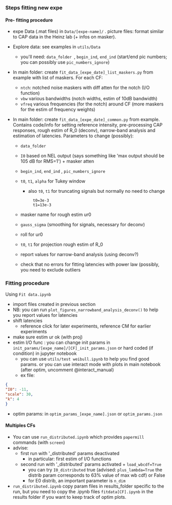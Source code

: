 ### Steps fitting new expe

#### Pre- fitting procedure

* expe Data (.mat files) in `Data/[expe-name]/` . picture files: format similar to CAP data in the Heinz lab (+ infos on masker).

* Explore data: see examples in `utils/Data`

	* you'll need: `data_folder `, `begin_ind`, `end_ind` (start/end pic numbers; you can possibly use `pic_numbers_ignore`)

* In main folder: create `fit_data_[expe_date]_list_maskers.py` from example with list of maskers. For each CF:

	* `ntch`: notched noise maskers with diff atten for the notch (I/O function)
	* `vbw` various bandwidths (notch widths, estim of 10dB bandwidth)
	* `vfreq` various frequencies (for the notch) around CF (more maskers for the estim of frequency weights)

* In main folder: create `fit_data_[expe_date]_common.py` from example. Contains code/info for setting reference intensity, pre-processing CAP responses, rough estim of R_0 (deconv),  narrow-band analysis and estimation of latencies. Parameters to change (possibly):

	* `data_folder`

	* `I0` based on NEL output (says something like 'max output should be 105 dB for RMS=1') + masker atten

	* `begin_ind`, `end_ind` , `pic_numbers_ignore`

	* `t0`, `t1`, `alpha` for Tukey window

		* also `t0`, `t1` for truncating signals but normally no need to change

				t0=3e-3
				t1=13e-3

	* masker name for rough estim ur0

	* `gauss_sigma` (smoothing for signals, necessary for deconv)

	* roll for ur0

	* `t0`, `t1` for projection rough estim of R_0

	* report values for narrow-band analysis (using deconv?)

	* check that no errors for fitting latencies with power law (possibly, you need to exclude outliers



### Fitting procedure

Using `Fit data.ipynb`

* import files created in previous section
* NB: you can run `plot_figures_narrowband_analysis_deconv()` to help you report values for latencies
* shift latencies
	* reference click for later experiments, reference CM for earlier experiments
* make sure estim ur ok (with proj)
* estim I/O func : you can change init params in `init_params/[expe_name]/[CF]_init_params.json` or hard coded (if condition) in jupyter notebook
	* you can use `utils/test weibull.ipynb` to help you find good params. or you can use interact mode with  plots in main notebook (after optim, uncomment @interact_manual)
	* ex file:

```json
{
"I0": -11,
"scale": 30,
"k": 4
}
```

 * optim params: in `optim_params_[expe_name].json` or `optim_params.json`

#### Multiples CFs

* You can use `run_distributed.ipynb` which provides `papermill` commands (with `screen`)
* advise:
	* first run with '_distributed' params deactivated 
		* in particular: first estim of I/O functions
	* second run with '_distributed' params activated  + `load_wbcdf=True`
		* you can try `I0_distributed` true (advised: `plus_lambda=True` the distrib param corresponds to 63% value of max wb cdf) or False
		* for E0 distrib, an important parameter is `n_dim`
* `run_distributed.ipynb` copy param files in results_folder specific to the run, but you need to copy the .ipynb files `fitdata[CF].ipynb` in the results folder if you want to keep track of optim plots.
